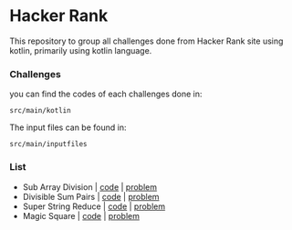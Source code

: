# Hacker Rank

This repository to group all challenges done from Hacker Rank site using kotlin, primarily using kotlin language.


### Challenges
you can find the codes of each challenges done in: 

    src/main/kotlin 

The input files can be found in:
    
    src/main/inputfiles

### List
- Sub Array Division  | [code](https://github.com/bricklytics/hacker_rank/tree/main/HackerRank/src/main/kotlin/subarraydivision) | [problem](https://www.hackerrank.com/challenges/the-birthday-bar/problem)
- Divisible Sum Pairs | [code](https://github.com/bricklytics/hacker_rank/tree/main/HackerRank/src/main/kotlin/divisiblesumpair) | [problem](https://www.hackerrank.com/challenges/divisible-sum-pairs)
- Super String Reduce | [code](https://github.com/bricklytics/hacker_rank/tree/main/HackerRank/src/main/kotlin/superstringreduce) | [problem](https://www.hackerrank.com/challenges/reduced-string)
- Magic Square        | [code](https://github.com/bricklytics/hacker_rank/tree/main/HackerRank/src/main/kotlin/magicsquare) | [problem](https://www.hackerrank.com/challenges/magic-square-forming)